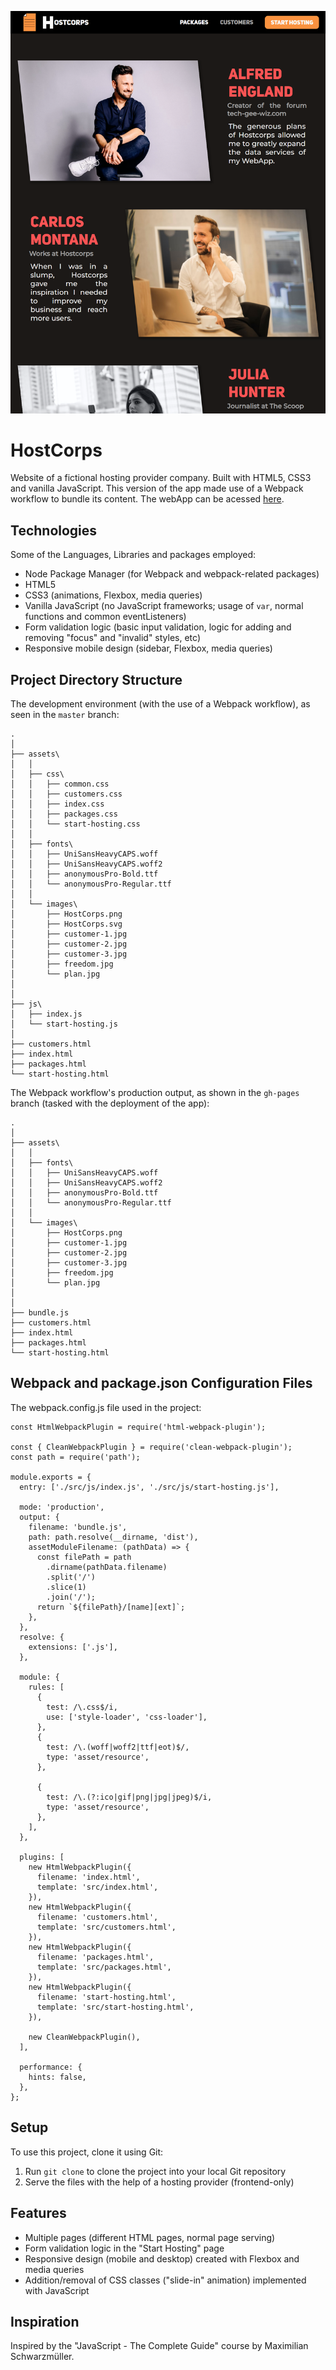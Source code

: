 ![logo](/src/assets/images/HostCorps.png)

# HostCorps

Website of a fictional hosting provider company. Built with HTML5, CSS3 and vanilla JavaScript. This version of the app made use of a Webpack workflow to bundle its content. The webApp can be acessed [here](https://nothingnothings.github.io/HostCorpsWebpackVersion).

## Technologies

Some of the Languages, Libraries and packages employed:

- Node Package Manager (for Webpack and webpack-related packages)
- HTML5
- CSS3 (animations, Flexbox, media queries)
- Vanilla JavaScript (no JavaScript frameworks; usage of `var`, normal functions and common eventListeners)
- Form validation logic (basic input validation, logic for adding and removing "focus" and "invalid" styles, etc)
- Responsive mobile design (sidebar, Flexbox, media queries)

## Project Directory Structure

The development environment (with the use of a Webpack workflow), as seen in the `master` branch:

```
.
│
├── assets\
│   │
│   ├── css\
│   │   ├── common.css
│   │   ├── customers.css
│   │   ├── index.css
│   │   ├── packages.css
│   │   └── start-hosting.css
│   │
│   ├── fonts\
│   │   ├── UniSansHeavyCAPS.woff
│   │   ├── UniSansHeavyCAPS.woff2
│   │   ├── anonymousPro-Bold.ttf
│   │   └── anonymousPro-Regular.ttf
│   │
│   └── images\
│       ├── HostCorps.png
│       ├── HostCorps.svg
│       ├── customer-1.jpg
│       ├── customer-2.jpg
│       ├── customer-3.jpg
│       ├── freedom.jpg
│       └── plan.jpg
│
│
├── js\
│   ├── index.js
│   └── start-hosting.js
│
├── customers.html
├── index.html
├── packages.html
└── start-hosting.html
```

The Webpack workflow's production output, as shown in the `gh-pages` branch (tasked with the deployment of the app):

```
.
│
├── assets\
│   │
│   ├── fonts\
│   │   ├── UniSansHeavyCAPS.woff
│   │   ├── UniSansHeavyCAPS.woff2
│   │   ├── anonymousPro-Bold.ttf
│   │   └── anonymousPro-Regular.ttf
│   │
│   └── images\
│       ├── HostCorps.png
│       ├── customer-1.jpg
│       ├── customer-2.jpg
│       ├── customer-3.jpg
│       ├── freedom.jpg
│       └── plan.jpg
│
│
├── bundle.js
├── customers.html
├── index.html
├── packages.html
└── start-hosting.html
```

## Webpack and package.json Configuration Files

The webpack.config.js file used in the project:

```
const HtmlWebpackPlugin = require('html-webpack-plugin');

const { CleanWebpackPlugin } = require('clean-webpack-plugin');
const path = require('path');

module.exports = {
  entry: ['./src/js/index.js', './src/js/start-hosting.js'],

  mode: 'production',
  output: {
    filename: 'bundle.js',
    path: path.resolve(__dirname, 'dist'),
    assetModuleFilename: (pathData) => {
      const filePath = path
        .dirname(pathData.filename)
        .split('/')
        .slice(1)
        .join('/');
      return `${filePath}/[name][ext]`;
    },
  },
  resolve: {
    extensions: ['.js'],
  },

  module: {
    rules: [
      {
        test: /\.css$/i,
        use: ['style-loader', 'css-loader'],
      },
      {
        test: /\.(woff|woff2|ttf|eot)$/,
        type: 'asset/resource',
      },

      {
        test: /\.(?:ico|gif|png|jpg|jpeg)$/i,
        type: 'asset/resource',
      },
    ],
  },

  plugins: [
    new HtmlWebpackPlugin({
      filename: 'index.html',
      template: 'src/index.html',
    }),
    new HtmlWebpackPlugin({
      filename: 'customers.html',
      template: 'src/customers.html',
    }),
    new HtmlWebpackPlugin({
      filename: 'packages.html',
      template: 'src/packages.html',
    }),
    new HtmlWebpackPlugin({
      filename: 'start-hosting.html',
      template: 'src/start-hosting.html',
    }),

    new CleanWebpackPlugin(),
  ],

  performance: {
    hints: false,
  },
};

```

## Setup

To use this project, clone it using Git:

1. Run `git clone` to clone the project into your local Git repository
2. Serve the files with the help of a hosting provider (frontend-only)

## Features

- Multiple pages (different HTML pages, normal page serving)
- Form validation logic in the "Start Hosting" page
- Responsive design (mobile and desktop) created with Flexbox and media queries
- Addition/removal of CSS classes ("slide-in" animation) implemented with JavaScript

## Inspiration

Inspired by the "JavaScript - The Complete Guide" course by Maximilian Schwarzmüller.
